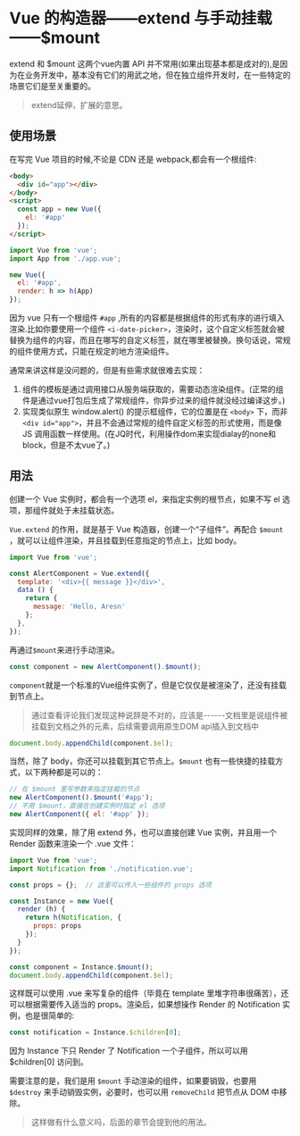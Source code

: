 # Vue 的构造器——extend 与手动挂载——$mount

extend 和 $mount 这两个vue内置 API 并不常用(如果出现基本都是成对的),是因为在业务开发中，基本没有它们的用武之地，但在独立组件开发时，在一些特定的场景它们是至关重要的。

>extend延伸，扩展的意思。

## 使用场景

在写完 Vue 项目的时候,不论是 CDN 还是 webpack,都会有一个根组件:
```html
<body>
  <div id="app"></div>
</body>
<script>
  const app = new Vue({
    el: '#app'
  });
</script>
```
```js
import Vue from 'vue';
import App from './app.vue';

new Vue({
  el: '#app',
  render: h => h(App)
});
```

因为 vue 只有一个根组件 `#app` ,所有的内容都是根据组件的形式有序的进行填入渲染.比如你要使用一个组件 `<i-date-picker>`，渲染时，这个自定义标签就会被替换为组件的内容，而且在哪写的自定义标签，就在哪里被替换。换句话说，常规的组件使用方式，只能在规定的地方渲染组件。

通常来讲这样是没问题的，但是有些需求就很难去实现：
1. 组件的模板是通过调用接口从服务端获取的，需要动态渲染组件。(正常的组件是通过vue打包后生成了常规组件，你异步过来的组件就没经过编译这步。)
2. 实现类似原生 window.alert() 的提示框组件，它的位置是在 `<body>` 下，而非 `<div id="app">`，并且不会通过常规的组件自定义标签的形式使用，而是像 JS 调用函数一样使用。(在JQ时代，利用操作dom来实现dialay的none和block，但是不太vue了。)

## 用法
创建一个 Vue 实例时，都会有一个选项 el，来指定实例的根节点，如果不写 el 选项，那组件就处于未挂载状态。

`Vue.extend` 的作用，就是基于 Vue 构造器，创建一个“子组件”。再配合 `$mount` ，就可以让组件渲染，并且挂载到任意指定的节点上，比如 body。

```js
import Vue from 'vue';

const AlertComponent = Vue.extend({
  template: '<div>{{ message }}</div>',
  data () {
    return {
      message: 'Hello, Aresn'
    };
  },
});
```
再通过`$mount`来进行手动渲染。
```js
const component = new AlertComponent().$mount();
```
`component`就是一个标准的Vue组件实例了，但是它仅仅是被渲染了，还没有挂载到节点上。
>通过查看评论我们发现这种说辞是不对的，应该是------文档里是说组件被挂载到文档之外的元素，后续需要调用原生DOM api插入到文档中
```js
document.body.appendChild(component.$el);
```
当然，除了 body，你还可以挂载到其它节点上。`$mount` 也有一些快捷的挂载方式，以下两种都是可以的：
```js
// 在 $mount 里写参数来指定挂载的节点
new AlertComponent().$mount('#app');
// 不用 $mount，直接在创建实例时指定 el 选项
new AlertComponent({ el: '#app' });
```

实现同样的效果，除了用 extend 外，也可以直接创建 Vue 实例，并且用一个 Render 函数来渲染一个 .vue 文件：
```js
import Vue from 'vue';
import Notification from './notification.vue';

const props = {};  // 这里可以传入一些组件的 props 选项

const Instance = new Vue({
  render (h) {
    return h(Notification, {
      props: props
    });
  }
});

const component = Instance.$mount();
document.body.appendChild(component.$el);
```
这样既可以使用 .vue 来写复杂的组件（毕竟在 template 里堆字符串很痛苦），还可以根据需要传入适当的 props。渲染后，如果想操作 Render 的 Notification 实例，也是很简单的:
```js
const notification = Instance.$children[0];
```
因为 Instance 下只 Render 了 Notification 一个子组件，所以可以用 $children[0] 访问到。

需要注意的是，我们是用 `$mount` 手动渲染的组件，如果要销毁，也要用 `$destroy` 来手动销毁实例，必要时，也可以用 `removeChild` 把节点从 DOM 中移除。

>这样做有什么意义吗，后面的章节会提到他的用法。
